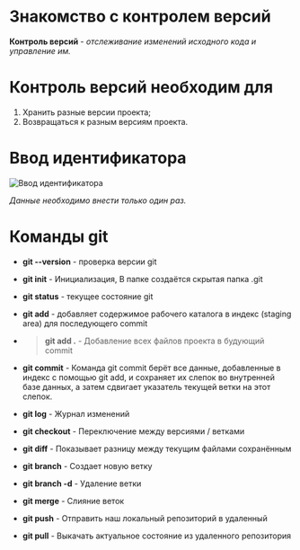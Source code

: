 # **Знакомство с контролем версий**

**Контроль версий** - *отслеживание изменений исходного кода и управление им.*

# **Контроль версий необходим для** 

1. Хранить разные версии проекта;
2. Возвращаться к разным версиям проекта.

# **Ввод идентификатора**

<image src="1.png" alt="Ввод идентификатора">

*Данные необходимо внести только один раз.*



# **Команды git**

* **git --version**   - проверка версии git

* **git init**        - Инициализация, В папке создаётся скрытая папка .git 
* **git status**      - текущее состояние git
* **git add**         - добавляет содержимое рабочего каталога в индекс (staging area) для последующего  commit
* >**git add .**      - Добавление всех файлов проекта в будующий commit
* **git commit**      - Команда git commit берёт все данные, добавленные в индекс с помощью git add, и сохраняет их
слепок во внутренней базе данных, а затем сдвигает указатель текущей ветки на этот слепок.
* **git log**        - Журнал изменений
* **git checkout**   - Переключение между версиями / ветками
* **git diff**       - Показывает разницу между текущим файлами сохранённым
* **git branch**     - Создает новую ветку
* **git branch -d**  - Удаление ветки
* **git merge**      - Слияние веток
* **git push**       - Отправить наш локальный репозиторий в удаленный
* **git pull**       - Выкачать актуальное состояние из удаленного репозитория
